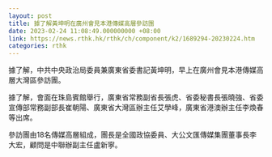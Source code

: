 ```yaml
---
layout: post
title: 據了解黃坤明在廣州會見本港傳媒高層參訪團
date: 2023-02-24 11:08:49.000000000 +08:00
link: https://news.rthk.hk/rthk/ch/component/k2/1689294-20230224.htm
categories: rthk
---
```


據了解，中共中央政治局委員兼廣東省委書記黃坤明，早上在廣州會見本港傳媒高層大灣區參訪團。

據了解，會面在珠島賓館舉行，廣東省常務副省長張虎、省委秘書長張曉強、省委宣傳部常務副部長崔朝陽、廣東省大灣區辦主任艾學峰，廣東省港澳辦主任李煥春等出席。

參訪團由18名傳媒高層組成，團長是全國政協委員、大公文匯傳媒集團董事長李大宏，顧問是中聯辦副主任盧新寧。
